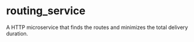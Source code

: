 # routing_service
A HTTP microservice that finds the routes and minimizes the total delivery duration.
